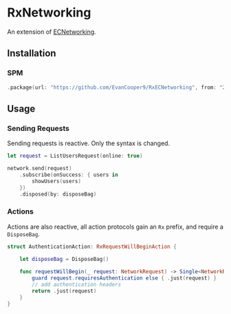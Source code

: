 # RxNetworking

An extension of [ECNetworking](https://github.com/EvanCooper9/ECNetworking).

## Installation

### SPM
```swift
.package(url: "https://github.com/EvanCooper9/RxECNetworking", from: "2.0.0")
```

## Usage

### Sending Requests

Sending requests is reactive. Only the syntax is changed.

```swift
let request = ListUsersRequest(online: true)

network.send(request)
    .subscribe(onSuccess: { users in
        showUsers(users)
    })
    .disposed(by: disposeBag)
```

### Actions

Actions are also reactive, all action protocols gain an `Rx` prefix, and require a  `DisposeBag`.

```swift
struct AuthenticationAction: RxRequestWillBeginAction {
    
    let disposeBag = DisposeBag()

    func requestWillBegin(_ request: NetworkRequest) -> Single<NetworkRequest>
        guard request.requiresAuthentication else { .just(request) }
        // add authentication headers
        return .just(request)
    }
}
```
